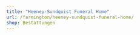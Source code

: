 ```yaml
---
title: "Heeney-Sundquist Funeral Home"
url: /farmington/heeney-sundquist-funeral-home/
shop: Bestattungen
---
```

